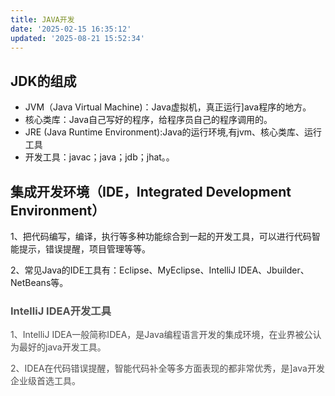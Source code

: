 ```yaml
---
title: JAVA开发
date: '2025-02-15 16:35:12'
updated: '2025-08-21 15:52:34'
---
```

## JDK的组成
+ JVM（Java Virtual Machine)：Java虚拟机，真正运行]ava程序的地方。
+ 核心类库：Java自己写好的程序，给程序员自己的程序调用的。  
+ JRE (Java Runtime Environment):Java的运行环境,有jvm、核心类库、运行工具
+ 开发工具：javac；java；jdb；jhat。。



## 集成开发环境（IDE，Integrated Development Environment）
1、把代码编写，编译，执行等多种功能综合到一起的开发工具，可以进行代码智能提示，错误提醒，项目管理等等。

2、常见Java的IDE工具有：Eclipse、MyEclipse、IntelliJ IDEA、Jbuilder、NetBeans等。

### <font style="color:rgb(79, 79, 79);">IntelliJ IDEA开发工具</font>
<font style="color:rgb(77, 77, 77);">1、IntelliJ IDEA一般简称IDEA，是Java编程语言开发的集成环境，在业界被公认为最好的java开发工具。</font>

<font style="color:rgb(77, 77, 77);">2、IDEA在代码错误提醒，智能代码补全等多方面表现的都非常优秀，是]ava开发企业级首选工具。</font>

